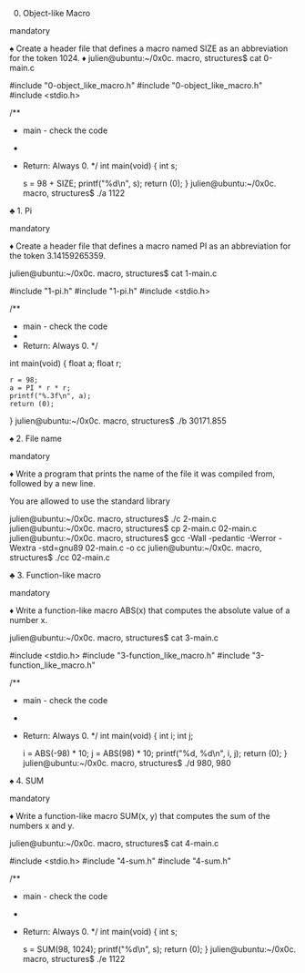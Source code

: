 0. Object-like Macro

mandatory

♠ Create a header file that defines a macro named SIZE as an abbreviation for the token 1024.
♦ julien@ubuntu:~/0x0c. macro, structures$ cat 0-main.c

#include "0-object_like_macro.h"
#include "0-object_like_macro.h"
#include <stdio.h>

/**
 * main - check the code
 *
 * Return: Always 0.
 */
int main(void)
{
    int s;

    s = 98 + SIZE;
    printf("%d\n", s);
    return (0);
}
julien@ubuntu:~/0x0c. macro, structures$ ./a 
1122

♣ 1. Pi

mandatory

♦ Create a header file that defines a macro named PI as an abbreviation for the token 3.14159265359.

julien@ubuntu:~/0x0c. macro, structures$ cat 1-main.c

#include "1-pi.h"
#include "1-pi.h"
#include <stdio.h>

/**
 * main - check the code
 *
 * Return: Always 0.
 */

int main(void)
{
    float a;
    float r;

    r = 98;
    a = PI * r * r;
    printf("%.3f\n", a);
    return (0);
}
julien@ubuntu:~/0x0c. macro, structures$ ./b
30171.855

♠ 2. File name

mandatory

♦ Write a program that prints the name of the file it was compiled from, followed by a new line.

You are allowed to use the standard library

julien@ubuntu:~/0x0c. macro, structures$ ./c 
2-main.c
julien@ubuntu:~/0x0c. macro, structures$ cp 2-main.c 02-main.c
julien@ubuntu:~/0x0c. macro, structures$ gcc -Wall -pedantic -Werror -Wextra -std=gnu89 02-main.c -o cc
julien@ubuntu:~/0x0c. macro, structures$ ./cc
02-main.c

♣ 3. Function-like macro

mandatory

♦ Write a function-like macro ABS(x) that computes the absolute value of a number x.

julien@ubuntu:~/0x0c. macro, structures$ cat 3-main.c

#include <stdio.h>
#include "3-function_like_macro.h"
#include "3-function_like_macro.h"

/**
 * main - check the code
 *
 * Return: Always 0.
 */
int main(void)
{
    int i;
    int j;

    i = ABS(-98) * 10;
    j = ABS(98) * 10;
    printf("%d, %d\n", i, j);
    return (0);
}
julien@ubuntu:~/0x0c. macro, structures$ ./d
980, 980

♠ 4. SUM

mandatory

♦ Write a function-like macro SUM(x, y) that computes the sum of the numbers x and y.

julien@ubuntu:~/0x0c. macro, structures$ cat 4-main.c

#include <stdio.h>
#include "4-sum.h"
#include "4-sum.h"

/**
 * main - check the code
 *
 * Return: Always 0.
 */
int main(void)
{
    int s;

    s = SUM(98, 1024);
    printf("%d\n", s);
    return (0);
}
julien@ubuntu:~/0x0c. macro, structures$ ./e
1122
